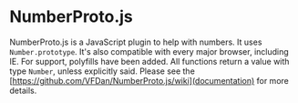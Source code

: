 # NumberProto.js
NumberProto.js is a JavaScript plugin to help with numbers. It uses `Number.prototype`. It's also compatible with every major browser, including IE. For support, polyfills have been added. All functions return a value with type `Number`, unless explicitly said.
Please see the [https://github.com/VFDan/NumberProto.js/wiki](documentation) for more details.
